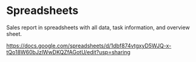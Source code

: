 # Spreadsheets
Sales report in spreadsheets with all data, task information, and overview sheet.

https://docs.google.com/spreadsheets/d/1dbf874vtgxyD5WJQ-x-tQo18W60bJzlWwDKQZfAGotU/edit?usp=sharing
